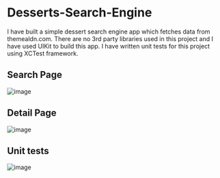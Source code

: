 # Desserts-Search-Engine

I have built a simple dessert search engine app which fetches data from themealdn.com. There are no 3rd party libraries used in this project and I have used UIKit to build this app. I have written unit tests for this project using XCTest framework.

## Search Page
![image](https://github.com/latheesh-mohan/Desserts-Search-Engine/assets/159213202/e1b67f49-8807-4f0f-945e-d69da5bdaa58)

## Detail Page
![image](https://github.com/latheesh-mohan/Desserts-Search-Engine/assets/159213202/7e46cd60-627d-46c0-bb2d-1e513c447e93)

## Unit tests
![image](https://github.com/latheesh-mohan/Desserts-Search-Engine/assets/159213202/bc7a06b6-b233-4e6d-be9a-53c0b8febb25)
